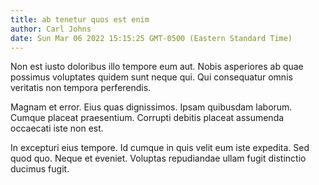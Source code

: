 ```yaml
---
title: ab tenetur quos est enim
author: Carl Johns
date: Sun Mar 06 2022 15:15:25 GMT-0500 (Eastern Standard Time)
---
```

Non est iusto doloribus illo tempore eum aut. Nobis asperiores ab quae possimus voluptates quidem sunt neque qui. Qui consequatur omnis veritatis non tempora perferendis.

 Magnam et error. Eius quas dignissimos. Ipsam quibusdam laborum. Cumque placeat praesentium. Corrupti debitis placeat assumenda occaecati iste non est.

 In excepturi eius tempore. Id cumque in quis velit eum iste expedita. Sed quod quo. Neque et eveniet. Voluptas repudiandae ullam fugit distinctio ducimus fugit.